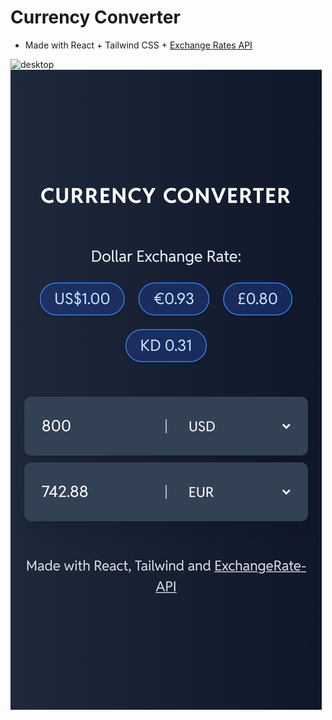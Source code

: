 # Currency Converter

- Made with React + Tailwind CSS + [Exchange Rates API](https://www.exchangerate-api.com/)

![desktop](github/desktop.png)
![mobile](github/mobile.png)
